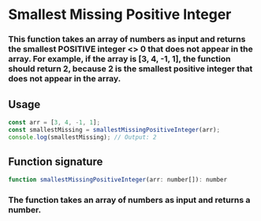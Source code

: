 # Smallest Missing Positive Integer

### This function takes an array of numbers as input and returns the smallest POSITIVE integer <> 0 that does not appear in the array. For example, if the array is [3, 4, -1, 1], the function should return 2, because 2 is the smallest positive integer that does not appear in the array.


## Usage

```javascript
const arr = [3, 4, -1, 1];
const smallestMissing = smallestMissingPositiveInteger(arr);
console.log(smallestMissing); // Output: 2
```

## Function signature

```javascript
function smallestMissingPositiveInteger(arr: number[]): number
```

### The function takes an array of numbers as input and returns a number.

